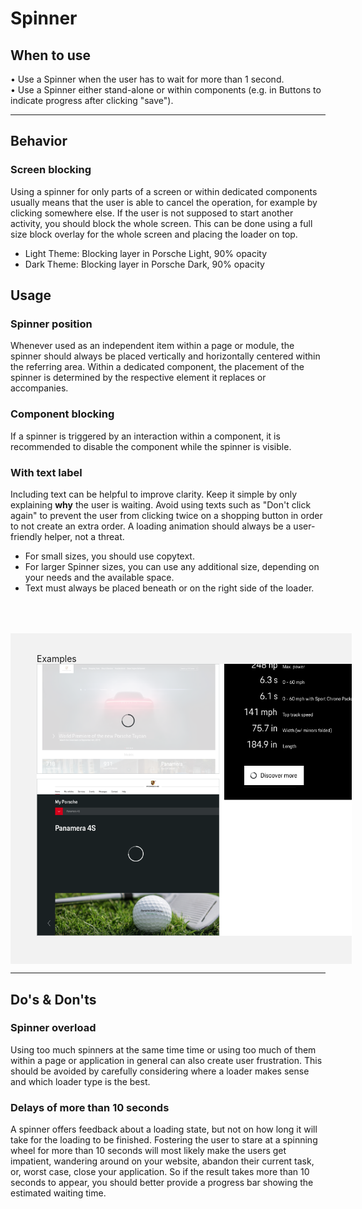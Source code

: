 # Spinner

<TableOfContents></TableOfContents>

## When to use
  • Use a Spinner when the user has to wait for more than 1 second.   
  • Use a Spinner either stand-alone or within components (e.g. in Buttons to indicate progress after clicking "save").

---

## Behavior

### Screen blocking
Using a spinner for only parts of a screen or within dedicated components usually means that the user is able to cancel the operation, for example by clicking somewhere else. If the user is not supposed to start another activity, you should block the whole screen. This can be done using a full size block overlay for the whole screen and placing the loader on top.

* Light Theme: Blocking layer in Porsche Light, 90% opacity
* Dark Theme: Blocking layer in Porsche Dark, 90% opacity


## Usage

### Spinner position
Whenever used as an independent item within a page or module, the spinner should always be placed vertically and horizontally centered within the referring area. Within a dedicated component, the placement of the spinner is determined by the respective element it replaces or accompanies.

### Component blocking
If a spinner is triggered by an interaction within a component, it is recommended to disable the component while the spinner is visible.

### With text label

Including text can be helpful to improve clarity. Keep it simple by only explaining
**why** the user is waiting. Avoid using texts such as "Don't click again" to prevent
the user from clicking twice on a shopping button in order to not create an extra order.
A loading animation should always be a user-friendly helper, not a threat.

* For small sizes, you should use copytext.
* For larger Spinner sizes, you can use any additional size, depending on your needs and the available space.
* Text must always be placed beneath or on the right side of the loader.


<div style="background:#F2F2F2; width:100%; margin-top: 64px; padding-top: 32px; padding-left: 42px; padding-bottom: 42px;">
    <p-headline variant="headline-3" tag="h3" style="margin-bottom: 24px;">Examples</p-headline>
    <img src="./assets/spinner-blocking.png" alt=""/>
</div>

---

## Do's & Don'ts

### Spinner overload
Using too much spinners at the same time time or using too much of them within a page or application in general can also create user frustration. This should be avoided by carefully considering where a loader makes sense and which loader type is the best.

### Delays of more than 10 seconds
A spinner offers feedback about a loading state, but not on how long it will take for the loading to be finished. Fostering the user to stare at a spinning wheel for more than 10 seconds will most likely make the users get impatient, wandering around on your website, abandon their current task, or, worst case, close your application. So if the result takes more than 10 seconds to appear, you should better provide a progress bar showing the estimated waiting time.